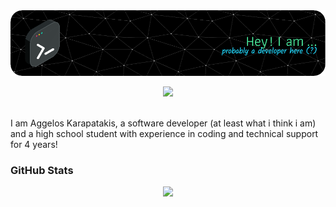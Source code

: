 <img src="github-header-image.png"/>
<br>
<p align="center">
    <b></b>
    <img src="https://skillicons.dev/icons?i=cs,python,kotlin,git,dotnet,linux,md,github,visualstudio,figma,bash,react,flutter,windows" />
</p>
<br>
I am Aggelos Karapatakis, a software developer (at least what i think i am) and a high school student with experience in coding and technical support for 4 years!
<br>
<h3><summary>GitHub Stats</summary></h3>
<p align="center">

  <img src="https://github-readme-stats.vercel.app/api?username=ChocolateAdventurouz&theme=transparent" />
</p>
<br>
